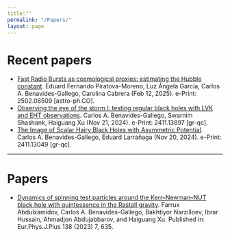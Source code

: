 ```yaml
---
title:""
permalink: "/Papers/"
layout: page
---
```



# Recent papers

- [Fast Radio Bursts as cosmological proxies: estimating the Hubble constant](https://arxiv.org/abs/2502.08509). Eduard Fernando Piratova-Moreno, Luz Ángela García, Carlos A. Benavides-Gallego, Carolina Cabrera (Feb 12, 2025). e-Print: 2502.08509 [astro-ph.CO].
- [Observing the eye of the storm I: testing regular black holes with LVK and EHT observations](https://arxiv.org/abs/2411.13897). Carlos A. Benavides-Gallego, Swarnim Shashank, Haiguang Xu (Nov 21, 2024). e-Print: 2411.13897 [gr-qc].
- [The Image of Scalar Hairy Black Holes with Asymmetric Potential](https://arxiv.org/abs/2411.13049). Carlos A. Benavides-Gallego, Eduard Larrañaga (Nov 20, 2024). e-Print: 2411.13049 [gr-qc].

-----------------------------------------------------------------------------------------------------------------

# Papers

- [Dynamics of spinning test particles around the Kerr–Newman–NUT black hole with quintessence in the Rastall gravity](https://link.springer.com/article/10.1140/epjp/s13360-023-04283-9). Farrux Abdulxamidov, Carlos A. Benavides-Gallego, Bakhtiyor Narzilloev, Ibrar Hussain, Ahmadjon Abdujabbarov, and Haiguang Xu. Published in: Eur.Phys.J.Plus 138 (2023) 7, 635.
